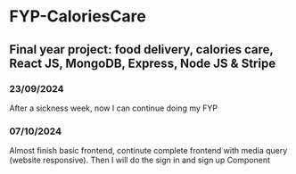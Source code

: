 # FYP-CaloriesCare
## Final year project: food delivery, calories care, React JS, MongoDB, Express, Node JS &amp; Stripe

### 23/09/2024
After a sickness week, now I can continue doing my FYP 
### 07/10/2024
Almost finish basic frontend, continute complete frontend with media query (website responsive). Then I will do the sign in and sign up Component
